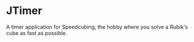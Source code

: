 # JTimer
A timer application for Speedcubing, the hobby where you solve a Rubik's cube as fast as possible.
